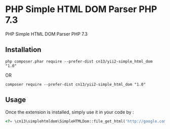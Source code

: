 PHP Simple HTML DOM Parser PHP 7.3
===============
PHP Simple HTML DOM Parser PHP 7.3

Installation
------------


```
php composer.phar require --prefer-dist cn13/yii2-simple_html_dom "1.0"
```
OR
```
composer require --prefer-dist cn13/yii2-simple_html_dom "1.0"
```


Usage
-----

Once the extension is installed, simply use it in your code by  :

```php
<?= \cn13\simplehtmldom\SimpleHTMLDom::file_get_html('http://google.com'); ?>```